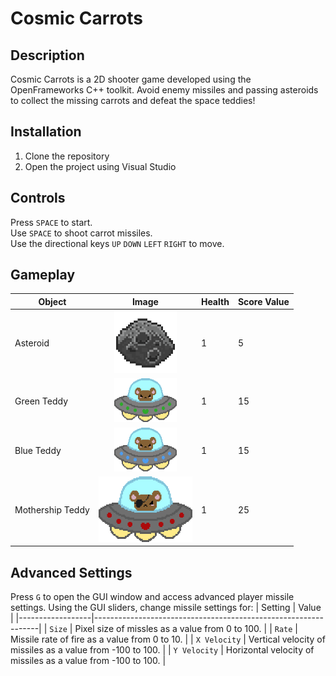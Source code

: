 # Cosmic Carrots

## Description
Cosmic Carrots is a 2D shooter game developed using the OpenFrameworks C++ toolkit. Avoid enemy missiles and passing asteroids to collect the missing carrots and defeat the space teddies!

## Installation
1. Clone the repository
2. Open the project using Visual Studio

## Controls
Press `SPACE` to start.  
Use `SPACE` to shoot carrot missiles.  
Use the directional keys `UP` `DOWN` `LEFT` `RIGHT` to move.

## Gameplay

| Object | Image | Health | Score Value |
|----------------| :----------: |----------------------------|----------------|
| Asteroid | <img src="https://github.com/vsupapo/CosmicCarrots/blob/master/data/images/asteroid.png?raw=true" width="100" height="100"> | 1 | 5 |
| Green Teddy | <img src="https://github.com/vsupapo/CosmicCarrots/blob/master/data/images/enemyUFOGreen.png?raw=true" width="100" height="70"> | 1 | 15 |
| Blue Teddy | <img src="https://github.com/vsupapo/CosmicCarrots/blob/master/data/images/enemyUFOBlue.png?raw=true" width="100" height="70"> | 1 | 15 |
| Mothership Teddy | <img src="https://github.com/vsupapo/CosmicCarrots/blob/master/data/images/mothership.png?raw=true" width="150" height="105"> | 1 | 25 |


## Advanced Settings
Press `G` to open the GUI window and access advanced player missile settings. Using the GUI sliders, change missile settings for:
| Setting          | Value                                                          |
|------------------|----------------------------------------------------------------|
| `Size`           | Pixel size of missles as a value from 0 to 100.                |
| `Rate`           | Missile rate of fire as a value from 0 to 10.                  |
| `X Velocity`     | Vertical velocity of missiles as a value from -100 to 100.     |
| `Y Velocity`     | Horizontal velocity of missiles as a value from -100 to 100.   |
